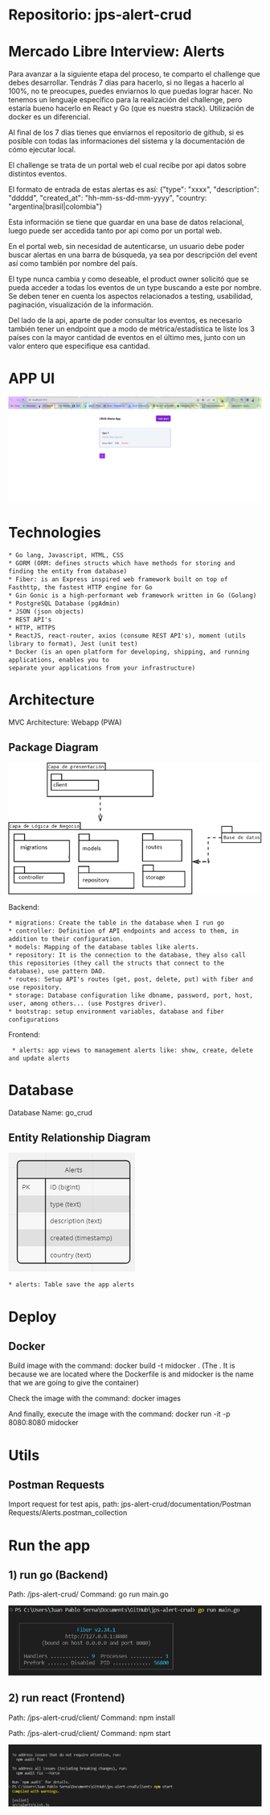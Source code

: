 # Repositorio: jps-alert-crud

# Mercado Libre Interview: Alerts
Para avanzar a la siguiente etapa del proceso, te comparto el challenge que debes desarrollar. Tendrás 7 días para hacerlo, si no llegas a hacerlo al 100%, no te preocupes, puedes enviarnos lo que puedas lograr hacer.
No tenemos un lenguaje específico para la realización del challenge, pero estaría bueno hacerlo en React y Go (que es nuestra stack). Utilización de docker es un diferencial.

Al final de los 7 días tienes que enviarnos el repositorio de github, si es posible con todas las informaciones del sistema y la documentación de cómo ejecutar local.

El challenge se trata de un portal web el cual recibe por api datos sobre distintos eventos.

El formato de entrada de estas alertas es así: {"type": "xxxx", "description": "ddddd", "created_at": "hh-mm-ss-dd-mm-yyyy", "country: "argentina|brasil|colombia"}

Esta información se tiene que guardar en una base de datos relacional, luego puede ser accedida tanto por api como por un portal web.

En el portal web, sin necesidad de autenticarse, un usuario debe poder buscar alertas en una barra de búsqueda, ya sea por descripción del event así como también por nombre del país.

El type nunca cambia y como deseable, el product owner solicitó que se pueda acceder a todas los eventos de un type buscando a este por nombre. Se deben tener en cuenta los aspectos relacionados a testing, usabilidad, paginación, visualización de la información.

Del lado de la api, aparte de poder consultar los eventos, es necesario también tener un endpoint que a modo de métrica/estadística te liste los 3 países con la mayor cantidad de eventos en el último mes, junto con un valor entero que especifique esa cantidad.

# APP UI

![alt text](./documentation/appui.PNG?raw=true "App UI")

# Technologies
    * Go lang, Javascript, HTML, CSS
    * GORM (ORM: defines structs which have methods for storing and finding the entity from database)
    * Fiber: is an Express inspired web framework built on top of Fasthttp, the fastest HTTP engine for Go
    * Gin Gonic is a high-performant web framework written in Go (Golang)
    * PostgreSQL Database (pgAdmin)
    * JSON (json objects)
    * REST API's
    * HTTP, HTTPS
    * ReactJS, react-router, axios (consume REST API's), moment (utils library to format), Jest (unit test)
    * Docker (is an open platform for developing, shipping, and running applications, enables you to 
    separate your applications from your infrastructure)
    

# Architecture

  MVC Architecture: Webapp (PWA)

   ## Package Diagram
  ![alt text](./documentation/PackageDiagram.png?raw=true "Package Diagram")
  
  Backend:

    * migrations: Create the table in the database when I run go
    * controller: Definition of API endpoints and access to them, in addition to their configuration.
    * models: Mapping of the database tables like alerts.
    * repository: It is the connection to the database, they also call this repositories (they call the structs that connect to the database), use pattern DAO.
    * routes: Setup API's routes (get, post, delete, put) with fiber and use repository.
    * storage: Database configuration like dbname, password, port, host, user, among others... (use Postgres driver).
    * bootstrap: setup environment variables, database and fiber configurations

  Frontend:

     * alerts: app views to management alerts like: show, create, delete and update alerts

# Database

  Database Name: go_crud

  ## Entity Relationship Diagram
  ![alt text](./documentation/EntityRelationshipDiagramCore.PNG?raw=true "Entity Relationship Diagram Core")

    * alerts: Table save the app alerts

# Deploy
## Docker
Build image with the command:
docker build -t midocker .
(The . It is because we are located where the Dockerfile is and midocker 
is the name that we are going to give the container)

Check the image with the command:
docker images

And finally, execute the image with the command:
docker run -it -p 8080:8080 midocker

# Utils
## Postman Requests
Import request for test apis, path: jps-alert-crud/documentation/Postman Requests/Alerts.postman_collection


# Run the app
## 1) run go (Backend)
Path: /jps-alert-crud/ 
Command: go run main.go

![alt text](./documentation/gorunning.PNG?raw=true "Go Command Running")

## 2) run react (Frontend)
Path: /jps-alert-crud/client/
Command: npm install

Path: /jps-alert-crud/client/
Command: npm start

![alt text](./documentation/reactrunning.PNG?raw=true "React Command Running")
